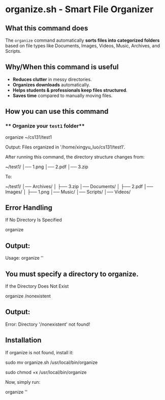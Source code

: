 # organize.sh - Smart File Organizer

## What this command does
The `organize` command automatically **sorts files into categorized folders**  
based on file types like Documents, Images, Videos, Music, Archives, and Scripts.

## Why/When this command is useful
- **Reduces clutter** in messy directories.
- **Organizes downloads** automatically.
- **Helps students & professionals keep files structured**.
- **Saves time** compared to manually moving files.

## How you can use this command
### ** Organize your `test1` folder**

organize ~/cs131/test1

Output:
Files organized in '/home/xingyu_luo/cs131/test1'.

After running this command, the directory structure changes from:

~/test1/
│── 1.png
│── 2.pdf
│── 3.zip

To:

~/test1/
│── Archives/
│    ├── 3.zip
│── Documents/
│    ├── 2.pdf
│── Images/
│    ├── 1.png
│── Music/
│── Scripts/
│── Videos/

## Error Handling

If No Directory Is Specified

organize

## Output:

Usage: organize '<directory>'

## You must specify a directory to organize.

If the Directory Does Not Exist

organize /nonexistent

## Output:

Error: Directory '/nonexistent' not found!

## Installation

If organize is not found, install it:

sudo mv organize.sh /usr/local/bin/organize

sudo chmod +x /usr/local/bin/organize

Now, simply run:

organize '<directory>'

